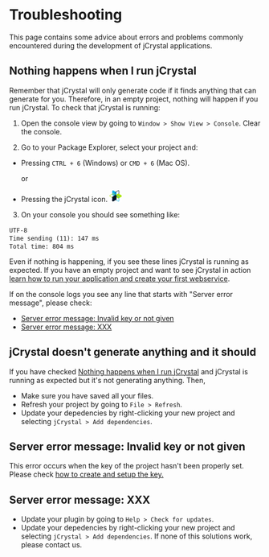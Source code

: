 # Troubleshooting

This page contains some advice about errors and problems commonly encountered during the development of jCrystal applications.

## Nothing happens when I run jCrystal

Remember that jCrystal will only generate code if it finds anything that can generate for you. Therefore, in an empty project, nothing will happen if you run jCrystal. 
To check that jCrystal is running:

1. Open the console view by going to `Window > Show View > Console`. Clear the console. 

2. Go to your Package Explorer, select your project and: 
- Pressing  `CTRL + 6` (Windows) or `CMD + 6` (Mac OS).

    or
- Pressing the jCrystal icon. ![jCrystal Logo](https://github.com/CrystalTechSAS/jcrystal_documentation/raw/master/images/logo_min.png "jCrystal Logo")

3. On your console you should see something like:

```
UTF-8
Time sending (11): 147 ms
Total time: 804 ms
```

Even if nothing is happening, if you see these lines jCrystal is running as expected. If you have an empty project and want to see jCrystal in action [learn how to run your application and create your first webservice](run_test.md). 

If on the console logs you see any line that starts with "Server error message", please check: 
- [Server error message: Invalid key or not given](#invalid_key)
- [Server error message: XXX](#server_error)


## jCrystal doesn't generate anything and it should
If you have checked [Nothing happens when I run jCrystal](#nothing) and jCrystal is running as expected but it's not generating anything. Then,

- Make sure you have saved all your files.
- Refresh your project by going to `File > Refresh`.
- Update your depedencies by right-clicking your new project and selecting `jCrystal > Add dependencies`. 

## Server error message: Invalid key or not given
This error occurs when the key of the project hasn't been properly set. Please check [how to create and setup the key.](creating_app.md#Create_and_setup_a_key)

## Server error message: XXX

- Update your plugin by going to `Help > Check for updates`.
- Update your depedencies by right-clicking your new project and selecting `jCrystal > Add dependencies`. 
If none of this solutions work, please contact us.
